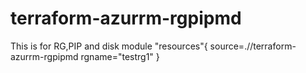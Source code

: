 # terraform-azurrm-rgpipmd
This is for RG,PIP and disk
module "resources"{
    source=.//terraform-azurrm-rgpipmd
    rgname="testrg1"
}

